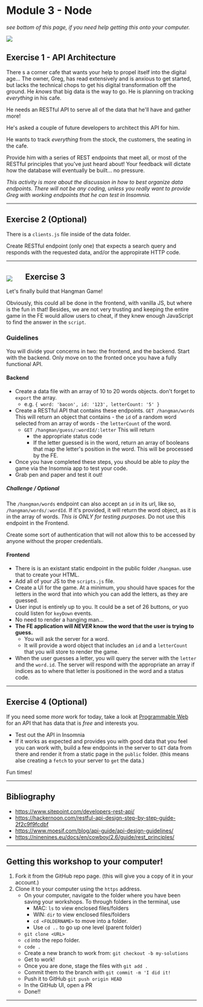 # Module 3 - Node

_see bottom of this page, if you need help getting this onto your computer._

<img src='./__lecture/assets/cafe.jpg' />

## Exercise 1 - API Architecture

There s a corner cafe that wants your help to propel itself into the digital age... The owner, Greg, has read extensively and is anxious to get started, but lacks the technical chops to get his digital transformation off the ground. He _knows_ that big data is the way to go. He is planning on tracking _everything_ in his cafe.

He needs an RESTful API to serve all of the data that he'll have and gather more!

He's asked a couple of future developers to architect this API for him.

He wants to track _everything_ from the stock, the customers, the seating in the cafe.

Provide him with a series of REST endpoints that meet all, or most of the RESTful principles that you've just heard about! Your feedback will dictate how the database will eventually be built... no pressure.

_This activity is more about the discussion in how to best organize data endpoints. There will not be any coding, unless you really want to provide Greg with working endpoints that he can test in Insomnia._

---

## Exercise 2 (Optional)

There is a `clients.js` file inside of the data folder.

Create RESTful endpoint (only one) that expects a search query and responds with the requested data, and/or the appropirate HTTP code.

---

<img src='./__lecture/assets/hangman.jpg' style='float:left;margin:24px 34px 6px 0;' />

## Exercise 3

Let's finally build that Hangman Game!

Obviously, this could all be done in the frontend, with vanilla JS, but where is the fun in that! Besides, we are not very trusting and keeping the entire game in the FE would allow users to cheat, if they knew enough JavaScript to find the answer in the `script`.

### Guidelines

You will divide your concerns in two: the frontend, and the backend. Start with the backend. Only move on to the fronted once you have a fully functional API.

#### Backend

-   Create a data file with an array of 10 to 20 words objects. don't forget to `export` the array.
    -   e.g. `{ word: 'bacon', id: '123', letterCount: '5' }`
-   Create a RESTful API that contains these endpoints.
    `GET /hangman/words` This will return an object that contains - the `id` of a random word selected from an array of words - the `letterCount` of the word.
    -   `GET /hangman/guess/:wordId/:letter` This will return
        -   the appropriate status code
        -   If the letter guessed is in the word, return an array of booleans that map the letter's position in the word. This will be processed by the FE.
-   Once you have completed these steps, you should be able to _play_ the game via the Insomnia app to test your code.
-   Grab pen and paper and test it out!

##### Challenge / Optional

The `/hangman/words` endpoint can also accept an `id` in its url, like so, `/hangman/words/:wordId`. If it's provided, it will return the word object, as it is in the array of words. _This is ONLY for testing purposes._ Do not use this endpoint in the Frontend.

Create some sort of authentication that will not allow this to be accessed by anyone without the proper credentials.

#### Frontend

-   There is is an existant static endpoint in the public folder `/hangman`. use that to create your HTML.
-   Add all of your JS to the `scripts.js` file.
-   Create a UI for the game. At a minimum, you should have spaces for the letters in the word that into which you can add the letters, as they are guessed.
-   User input is entirely up to you. It could be a set of 26 buttons, or yuo could listen for `keyDown` events.
-   No need to render a hanging man...
-   **The FE application will _NEVER_ know the word that the user is trying to guess.**
    -   You will ask the server for a word.
    -   It will provide a word object that includes an `id` and a `letterCount` that you will store to render the game.
-   When the user guesses a letter, you will query the server with the `letter` and the `word.id`. The server will respond with the appropriate an array if indices as to where that letter is positioned in the word and a status code.

---

## Exercise 4 (Optional)

If you need some _more_ work for today, take a look at [Programmable Web](https://www.programmableweb.com/) for an API that has data that is _free_ and interests you.

-   Test out the API in Insomnia
-   If it works as expected and provides you with good data that you feel you can work with, build a few endpoints in the server to `GET` data from there and render it from a static page in the `public` folder. (this means alse creating a `fetch` to your server to `get` the data.)

Fun times!

---

## Bibliography

-   https://www.sitepoint.com/developers-rest-api/
-   https://hackernoon.com/restful-api-design-step-by-step-guide-2f2c9f9fcdbf
-   https://www.moesif.com/blog/api-guide/api-design-guidelines/
-   https://ninenines.eu/docs/en/cowboy/2.6/guide/rest_principles/

---

## Getting this workshop to your computer!

1. Fork it from the GitHub repo page. (this will give you a copy of it in your account.)
2. Clone it to your computer using the `https` address.
    - On your computer, navigate to the folder where you have been saving your workshops. To through folders in the terminal, use
        - MAC: `ls` to view enclosed files/folders
        - WIN: `dir` to view enclosed files/folders
        - `cd <FOLDERNAME>` to move into a folder.
        - Use `cd ..` to go up one level (parent folder)
    - `git clone <URL>`
    - `cd` into the repo folder.
    - `code .`
    - Create a new branch to work from: `git checkout -b my-solutions`
    - Get to work!
    - Once you are done, stage the files with `git add .`
    - Commit them to the branch with `git commit -m 'I did it!`
    - Push it to GitHub `git push origin HEAD`
    - In the GitHub UI, open a PR
    - Done!!

---
